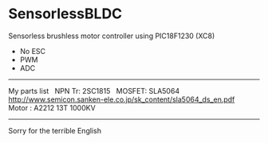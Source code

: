 # SensorlessBLDC
Sensorless brushless motor controller using PIC18F1230 (XC8)  
* No ESC  
* PWM  
* ADC  

-------------------------------------------
My parts list  
NPN Tr: 2SC1815  
MOSFET: SLA5064 http://www.semicon.sanken-ele.co.jp/sk_content/sla5064_ds_en.pdf  
Motor : A2212 13T 1000KV  

-------------------------------------------
Sorry for the terrible English  
